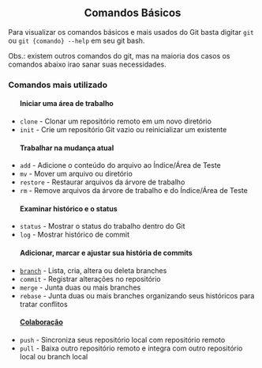 <div>
    <h2 style="text-align:center;">Comandos Básicos</h2>
    <p>Para visualizar os comandos básicos e mais usados do Git basta digitar <code>git</code> ou <code>git {comando} --help</code> em seu git bash.</p>
    <p>Obs.: existem outros comandos do git, mas na maioria dos casos os comandos abaixo irao sanar suas necessidades.</p>
    <div>
        <h3>Comandos mais utilizado</h3>
        <ul>
            <h4>Iniciar uma área de trabalho</h4>
            <li><code>clone</code> - Clonar um repositório remoto em um novo diretório
            <li><code>init</code> - Crie um repositório Git vazio ou reinicializar um existente
        <br>
            <h4>Trabalhar na mudança atual</h4>
            <li><code>add</code> - Adicione o conteúdo do arquivo ao Índice/Área de Teste
            <li><code>mv</code> - Mover um arquivo ou diretório
            <li><code>restore</code> - Restaurar arquivos da árvore de trabalho
            <li><code>rm</code> -  Remove arquivos da árvore de trabalho e do Índice/Área de Teste
        <br>
            <h4>Examinar histórico e o status</h4>
            <li><code>status</code> - Mostrar o status do trabalho dentro do Git
            <li><code>log</code> - Mostrar histórico de commit
        <br>
            <h4>Adicionar, marcar e ajustar sua história de commits</h4>
            <li><code><a href="https://github.com/GuiArmanLi/PilulasDeConhecimento/blob/main/git/Branch.md">branch</a></code> - Lista, cria, altera ou deleta branches
            <li><code>commit</code> - Registrar alterações no repositório
            <li><code>merge</code> - Junta duas ou mais branches
            <li><code>rebase</code> - Junta duas ou mais branches organizando seus históricos para tratar conflitos
        <br>
            <h4><a href="https://github.com/GuiArmanLi/PilulasDeConhecimento/blob/main/git/Contribute.md">Colaboração</a></h4>
            <li><code>push</code> - Sincroniza seus repositório local com repositório remoto
            <li><code>pull</code> -  Baixa outro repositório remoto e integra com outro repositório local ou branch local
        </ul>
    </div>
</div>
